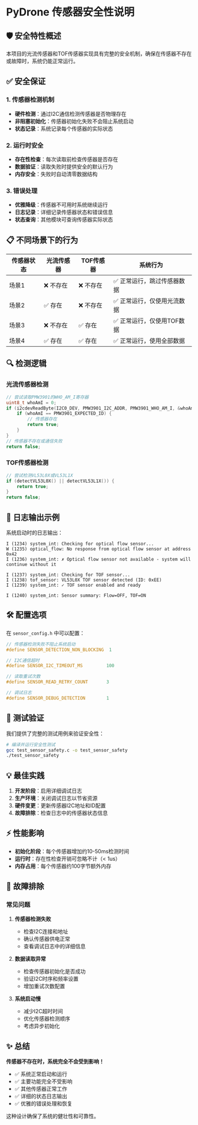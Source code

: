 # PyDrone 传感器安全性说明

## 🛡️ 安全特性概述

本项目的光流传感器和TOF传感器实现具有完整的安全机制，确保在传感器不存在或故障时，系统仍能正常运行。

## ✅ 安全保证

### 1. 传感器检测机制
- **硬件检测**：通过I2C通信检测传感器是否物理存在
- **非阻塞初始化**：传感器初始化失败不会阻止系统启动
- **状态记录**：系统记录每个传感器的实际状态

### 2. 运行时安全
- **存在性检查**：每次读取前检查传感器是否存在
- **数据验证**：读取失败时提供安全的默认行为
- **内存安全**：失败时自动清零数据结构

### 3. 错误处理
- **优雅降级**：传感器不可用时系统继续运行
- **日志记录**：详细记录传感器状态和错误信息
- **状态查询**：其他模块可查询传感器实际状态

## 📋 不同场景下的行为

| 传感器状态 | 光流传感器 | TOF传感器 | 系统行为 |
|-----------|------------|-----------|----------|
| 场景1     | ❌ 不存在   | ❌ 不存在  | ✅ 正常运行，跳过传感器数据 |
| 场景2     | ✅ 存在     | ❌ 不存在  | ✅ 正常运行，仅使用光流数据 |
| 场景3     | ❌ 不存在   | ✅ 存在    | ✅ 正常运行，仅使用TOF数据 |
| 场景4     | ✅ 存在     | ✅ 存在    | ✅ 正常运行，使用全部数据 |

## 🔍 检测逻辑

### 光流传感器检测
```c
// 尝试读取PMW3901的WHO_AM_I寄存器
uint8_t whoAmI = 0;
if (i2cdevReadByte(I2C0_DEV, PMW3901_I2C_ADDR, PMW3901_WHO_AM_I, &whoAmI)) {
    if (whoAmI == PMW3901_EXPECTED_ID) {
        // 传感器存在
        return true;
    }
}
// 传感器不存在或通信失败
return false;
```

### TOF传感器检测
```c
// 尝试检测VL53L0X或VL53L1X
if (detectVL53L0X() || detectVL53L1X()) {
    return true;
}
return false;
```

## 🚦 日志输出示例

系统启动时的日志输出：

```
I (1234) system_int: Checking for optical flow sensor...
W (1235) optical_flow: No response from optical flow sensor at address 0x42
I (1236) system_int: ✗ Optical flow sensor not available - system will continue without it

I (1237) system_int: Checking for TOF sensor...
I (1238) tof_sensor: VL53L0X TOF sensor detected (ID: 0xEE)
I (1239) system_int: ✓ TOF sensor enabled and ready

I (1240) system_int: Sensor summary: Flow=OFF, TOF=ON
```

## 🛠️ 配置选项

在 `sensor_config.h` 中可以配置：

```c
// 传感器检测失败不阻止系统启动
#define SENSOR_DETECTION_NON_BLOCKING  1

// I2C通信超时
#define SENSOR_I2C_TIMEOUT_MS         100

// 读取重试次数
#define SENSOR_READ_RETRY_COUNT       3

// 调试日志
#define SENSOR_DEBUG_DETECTION        1
```

## 🧪 测试验证

我们提供了完整的测试用例来验证安全性：

```bash
# 编译并运行安全性测试
gcc test_sensor_safety.c -o test_sensor_safety
./test_sensor_safety
```

## 💡 最佳实践

1. **开发阶段**：启用详细调试日志
2. **生产环境**：关闭调试日志以节省资源
3. **硬件变更**：更新传感器I2C地址和ID配置
4. **故障排除**：检查日志中的传感器状态信息

## ⚡ 性能影响

- **初始化阶段**：每个传感器增加约10-50ms检测时间
- **运行时**：存在性检查开销可忽略不计（< 1us）
- **内存占用**：每个传感器约100字节额外内存

## 🔧 故障排除

### 常见问题

1. **传感器检测失败**
   - 检查I2C连接和地址
   - 确认传感器供电正常
   - 查看调试日志中的详细信息

2. **数据读取异常**
   - 检查传感器初始化是否成功
   - 验证I2C时序和频率设置
   - 增加重试次数配置

3. **系统启动慢**
   - 减少I2C超时时间
   - 优化传感器检测顺序
   - 考虑异步初始化

## ✨ 总结

**传感器不存在时，系统完全不会受到影响！**

- ✅ 系统正常启动和运行
- ✅ 主要功能完全不受影响  
- ✅ 其他传感器正常工作
- ✅ 详细的状态日志输出
- ✅ 优雅的错误处理和恢复

这种设计确保了系统的健壮性和可靠性。

